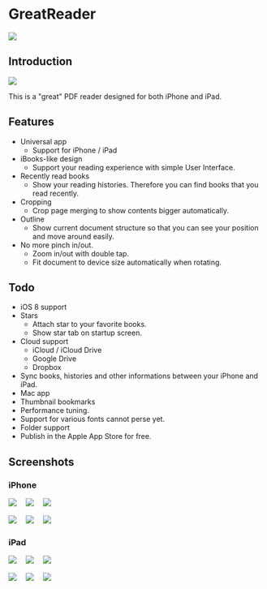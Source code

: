 GreatReader
===========

![](https://travis-ci.org/semweb/GreatReader.svg?branch=master)

## Introduction

![](https://raw.githubusercontent.com/semweb/GreatReader/master/GreatReader/Images.xcassets/AppIcon.appiconset/Icon-60@2x.png)

This is a "great" PDF reader designed for both iPhone and iPad.

## Features

- Universal app
    - Support for iPhone / iPad
- iBooks-like design
    - Support your reading experience with simple User Interface.
- Recently read books
    - Show your reading histories. Therefore you can find books that you read recently.
- Cropping
    - Crop page merging to show contents bigger automatically.
- Outline
    - Show current document structure so that you can see your position and move around easily.
- No more pinch in/out.
    - Zoom in/out with double tap.
    - Fit document to device size automatically when rotating.

## Todo

- iOS 8 support
- Stars
    - Attach star to your favorite books.
    - Show star tab on startup screen.
- Cloud support
    - iCloud / iCloud Drive
    - Google Drive
    - Dropbox
- Sync books, histories and other informations between your iPhone and iPad.
- Mac app
- Thumbnail bookmarks
- Performance tuning.
- Support for various fonts cannot perse yet.
- Folder support
- Publish in the Apple App Store for free.

## Screenshots

### iPhone

![](https://raw.github.com/wiki/semweb/GreatReader/images/iphone/HomeDocuments.png)
　![](https://raw.github.com/wiki/semweb/GreatReader/images/iphone/HomeDocumentsEdit.png)
　![](https://raw.github.com/wiki/semweb/GreatReader/images/iphone/HomeRecently.png)

![](https://raw.github.com/wiki/semweb/GreatReader/images/iphone/Document.png)
　![](https://raw.github.com/wiki/semweb/GreatReader/images/iphone/Crop.png)
　![](https://raw.github.com/wiki/semweb/GreatReader/images/iphone/Brightness.png)

### iPad

![](https://raw.github.com/wiki/semweb/GreatReader/images/ipad/HomeDocuments.png)
　![](https://raw.github.com/wiki/semweb/GreatReader/images/ipad/HomeDocumentsEdit.png)
　![](https://raw.github.com/wiki/semweb/GreatReader/images/ipad/HomeRecently.png)

![](https://raw.github.com/wiki/semweb/GreatReader/images/ipad/Document.png)
　![](https://raw.github.com/wiki/semweb/GreatReader/images/ipad/Crop.png)
　![](https://raw.github.com/wiki/semweb/GreatReader/images/ipad/Brightness.png)